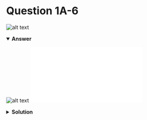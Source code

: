 # Question 1A-6
![alt text](q1A-6.png)

<details open>
<summary><b>Answer</b></summary>

![alt text](a1A-6.svg)
![alt text](a1A-6.py)
</details>

<details>
<summary><b>Solution</b></summary>

![alt text](s1A-6.png)
</details>
